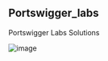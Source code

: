## Portswigger_labs

Portswigger Labs  Solutions

![image](https://github.com/ananthan05/Portswigger_labs/assets/140697378/a5240410-aca1-48ac-8a5f-8271e20c535c)

